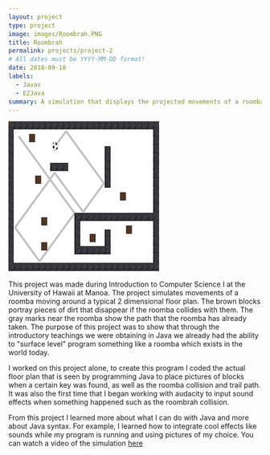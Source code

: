 ```yaml
---
layout: project
type: project
image: images/Roombrah.PNG
title: Roombrah
permalink: projects/project-2
# All dates must be YYYY-MM-DD format!
date: 2018-09-10
labels:
  - Javas
  - EZJava
summary: A simulation that displays the projected movements of a roomba.
---
```


<img class="ui medium right floated rounded image" src="../images/Roombrah.PNG">

This project was made during Introduction to Computer Science I at the University of Hawaii at Manoa. The project simulates movements of a roomba moving around a typical 2 dimensional floor plan. The brown blocks portray pieces of dirt that disappear if the roomba collides with them. The gray marks near the roomba show the path that the roomba has already taken. The purpose of this project was to show that through the introductory teachings we were obtaining in Java we already had the ability to "surface level" program something like a roomba which exists in the world today. 

I worked on this project alone, to create this program I coded the actual floor plan that is seen by programming Java to place pictures of blocks when a certain key was found, as well as the roomba collision and trail path. It was also the first time that I began working with audacity to input sound effects when something happened such as the roombrah collision.

From this project I learned more about what I can do with Java and more about Java syntax. For example, I learned how to integrate cool effects like sounds while my program is running and using pictures of my choice. 
You can watch a video of the simulation [here](https://www.youtube.com/watch?v=ELQtaxgoxBY)
